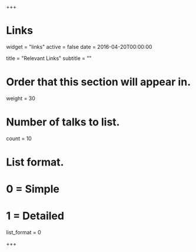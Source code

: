 +++
# Links
widget = "links"
active = false
date = 2016-04-20T00:00:00

title = "Relevant Links"
subtitle = ""

# Order that this section will appear in.
weight = 30

# Number of talks to list.
count = 10

# List format.
#   0 = Simple
#   1 = Detailed
list_format = 0

+++

